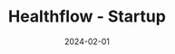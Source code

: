 ---
layout: inner
position: left
title: 'Healthflow - Startup'
date: 2024-02-01
categories: development healthcare AI
tags: Artificial Intelligence Machine Learning Python
featured_image: '/img/projects/healthflow-1130x864-2x.png'
project_link: 'https://healthflow.netlify.app'
button_text: 'Learn more about Healthflow'
button_icon: 'hospital'
lead_text: 'An AI-powered Hospital Information System enhancing hospital management with real-time data analysis, intelligent scheduling, and compliance with HIPAA.'
---
